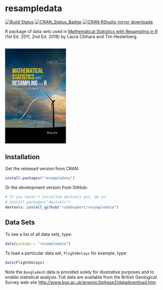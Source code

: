 
<!-- README.md is generated from README.Rmd. Please edit that file -->

# resampledata

[![Build
Status](https://travis-ci.org/rudeboybert/resampledata.png?branch=master)](https://travis-ci.org/rudeboybert/resampledata)
[![CRAN\_Status\_Badge](http://www.r-pkg.org/badges/version/resampledata)](http://cran.r-project.org/package=resampledata)
[![CRAN RStudio mirror
downloads](http://cranlogs.r-pkg.org/badges/resampledata)](http://www.r-pkg.org/pkg/resampledata)

R package of data sets used in [Mathematical Statistics with Resampling
in R](https://sites.google.com/site/chiharahesterberg/) (1st Ed. 2011,
2nd Ed. 2018) by Laura Chihara and Tim Hesterberg.

<br>

<img src="textbook.jpg" alt="Drawing" style="width: 200px;"/>

<br>

## Installation

Get the released version from CRAN:

``` r
install.packages("resampledata")
```

Or the development version from GitHub:

``` r
# If you haven't installed devtools yet, do so:
# install.packages("devtools")
devtools::install_github("rudeboybert/resampledata")
```

## Data Sets

To see a list of all data sets, type:

``` r
data(package = "resampledata")
```

To load a particular data set, `FlightDelays` for example, type:

``` r
data(FlightDelays)
```

Note the `Bangladesh` data is provided solely for illustrative purposes
and to enable statistical analysis. Full data are available from the
British Geological Survey web site
<http://www.bgs.ac.uk/arsenic/bphase2/datadownload.htm>.
